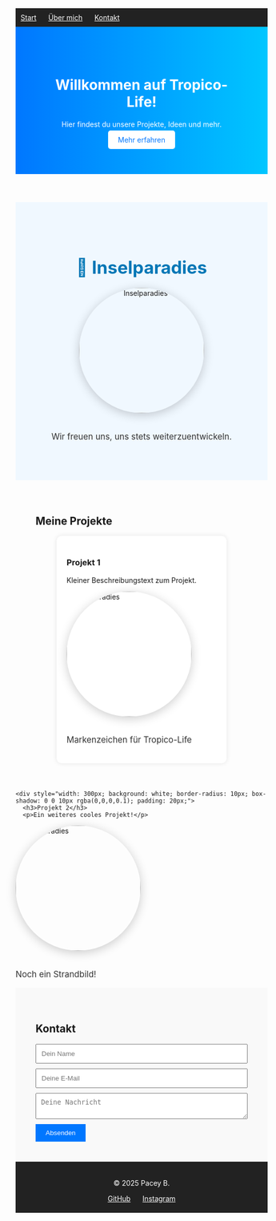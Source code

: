 
<nav style="position: sticky; top: 0; background: #222; color: white; padding: 10px; z-index: 1000;">
  <a href="#start" style="margin-right: 20px; color: white;">Start</a>
  <a href="#über" style="margin-right: 20px; color: white;">Über mich</a>
  <a href="#kontakt" style="color: white;">Kontakt</a>
</nav>

<header style="padding: 60px; background: linear-gradient(to right, #0077ff, #00c6ff); color: white; text-align: center;">
  <h1>Willkommen auf Tropico-Life!</h1>
  <p>Hier findest du unsere Projekte, Ideen und mehr.</p>
  <a href="https://discord.gg/K92UxTUHfS" style="padding: 10px 20px; background: white; color: #0077ff; border-radius: 5px; text-decoration: none;">Mehr erfahren</a>
</header>

<section id="Inselparadies" style="padding: 60px 20px; text-align: center; background: #f0f8ff;">
  <h2 style="font-size: 2.5em; color: #0077b6; margin-bottom: 20px;">🌴 Inselparadies</h2>
  <img 
    src="https://www.wallprints.com/pim/pr/WP/9743560/Fototapete-Inselparadies_big01.jpg" 
    alt="Inselparadies" 
    style="width: 250px; height: 250px; object-fit: cover; border-radius: 50%; box-shadow: 0 4px 20px rgba(0,0,0,0.2); margin-bottom: 20px;">
  <p style="font-size: 1.2em; color: #333;">Wir freuen uns, uns stets weiterzuentwickeln.</p>
</section>


<section id="projekte" style="padding: 40px;">
  <h2>Meine Projekte</h2>
  <div style="display: flex; flex-wrap: wrap; gap: 20px; justify-content: center;">
    <div style="width: 300px; background: white; border-radius: 10px; box-shadow: 0 0 10px rgba(0,0,0,0.1); padding: 20px;">
      <h3>Projekt 1</h3>
      <p>Kleiner Beschreibungstext zum Projekt.</p>
  <img 
    src="https://www.wallprints.com/pim/pr/WP/9743560/Fototapete-Inselparadies_big01.jpg" 
    alt="Inselparadies" 
    style="width: 250px; height: 250px; object-fit: cover; border-radius: 50%; box-shadow: 0 4px 20px rgba(0,0,0,0.2); margin-bottom: 20px;">
  <p style="font-size: 1.2em; color: #333;">Markenzeichen für Tropico-Life</p>
</section>

    <div style="width: 300px; background: white; border-radius: 10px; box-shadow: 0 0 10px rgba(0,0,0,0.1); padding: 20px;">
      <h3>Projekt 2</h3>
      <p>Ein weiteres cooles Projekt!</p>
  <img 
    src="https://www.wallprints.com/pim/pr/WP/9743560/Fototapete-Inselparadies_big01.jpg" 
    alt="Inselparadies" 
    style="width: 250px; height: 250px; object-fit: cover; border-radius: 50%; box-shadow: 0 4px 20px rgba(0,0,0,0.2); margin-bottom: 20px;">
  <p style="font-size: 1.2em; color: #333;">Noch ein Strandbild!</p>
  </section>

<section id="kontakt" style="padding: 40px; background-color: #f9f9f9;">
  <h2>Kontakt</h2>
  <form action="https://formspree.io/f/xqapnaag" method="POST" style="max-width: 500px; margin: auto;">
    <input type="text" name="name" placeholder="Dein Name" required style="width: 100%; margin-bottom: 10px; padding: 10px;">
    <input type="email" name="email" placeholder="Deine E-Mail" required style="width: 100%; margin-bottom: 10px; padding: 10px;">
    <textarea name="nachricht" placeholder="Deine Nachricht" required style="width: 100%; margin-bottom: 10px; padding: 10px;"></textarea>
    <button type="submit" style="padding: 10px 20px; background-color: #0077ff; color: white; border: none; cursor: pointer;">Absenden</button>
  </form>
</section>

<footer style="text-align: center; padding: 20px; background: #222; color: white;">
  <p>© 2025 Pacey B.</p>
  <a href="https://github.com/Pacey1122" target="_blank" style="color: white; margin: 0 10px;">GitHub</a>
  <a href="https://instagram.com/z12.pacey" target="_blank" style="color: white; margin: 0 10px;">Instagram</a>
</footer>

<script>
  document.querySelectorAll('a[href^="#"]').forEach(anchor => {
    anchor.addEventListener('click', function (e) {
      e.preventDefault();
      const target = document.querySelector(this.getAttribute('href'));
      if (target) {
        target.scrollIntoView({ behavior: 'smooth' });
      }
    });
  });
</script>

